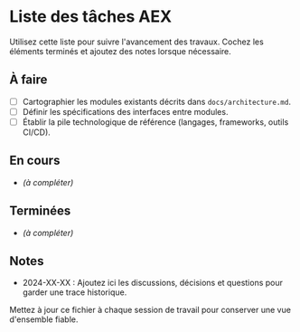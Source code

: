 # Liste des tâches AEX

Utilisez cette liste pour suivre l'avancement des travaux. Cochez les éléments terminés et ajoutez des notes lorsque nécessaire.

## À faire
- [ ] Cartographier les modules existants décrits dans `docs/architecture.md`.
- [ ] Définir les spécifications des interfaces entre modules.
- [ ] Établir la pile technologique de référence (langages, frameworks, outils CI/CD).

## En cours
- *(à compléter)*

## Terminées
- *(à compléter)*

## Notes
- 2024-XX-XX : Ajoutez ici les discussions, décisions et questions pour garder une trace historique.

Mettez à jour ce fichier à chaque session de travail pour conserver une vue d'ensemble fiable.
